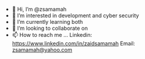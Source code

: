 - 👋 Hi, I’m @zsamamah
- 👀 I’m interested in development and cyber security
- 🌱 I’m currently learning both
- 💞️ I’m looking to collaborate on 
- 📫 How to reach me ...
Linkedin: https://www.linkedin.com/in/zaidsamamah
Email: zsamamah@yahoo.com
<!---
zsamamah/zsamamah is a ✨ special ✨ repository because its `README.md` (this file) appears on your GitHub profile.
You can click the Preview link to take a look at your changes.
--->
